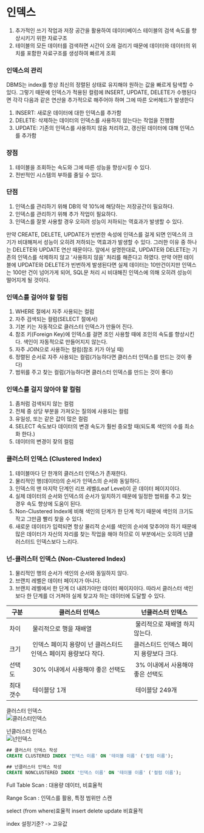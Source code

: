 # 인덱스
1. 추가적인 쓰기 작업과 저장 공간을 활용하여 데이터베이스 테이블의 검색 속도를 향상시키기 위한 자료구조
2. 테이블의 모든 데이터를 검색하면 시간이 오래 걸리기 때문에 데이터와 데이터의 위치를 포함한 자료구조를 생성하여 빠르게 조회

### 인덱스의 관리
DBMS는 index를 항상 최신의 정렬된 상태로 유지해야 원하는 값을 빠르게 탐색할 수 있다. 그렇기 때문에 인덱스가 적용된 컬럼에 INSERT, UPDATE, DELETE가 수행된다면 각각 다음과 같은 연산을 추가적으로 해주어야 하며 그에 따른 오버헤드가 발생한다
1. INSERT: 새로운 데이터에 대한 인덱스를 추가함
2. DELETE: 삭제하는 데이터의 인덱스를 사용하지 않는다는 작업을 진행함
3. UPDATE: 기존의 인덱스를 사용하지 않음 처리하고, 갱신된 데이터에 대해 인덱스를 추가함

### 장점
1. 테이블을 조회하는 속도와 그에 따른 성능을 향상시킬 수 있다.
2. 전반적인 시스템의 부하를 줄일 수 있다.

### 단점
1. 인덱스를 관리하기 위해 DB의 약 10%에 해당하는 저장공간이 필요하다.
2. 인덱스를 관리하기 위해 추가 작업이 필요하다.
3. 인덱스를 잘못 사용할 경우 오히려 성능이 저하되는 역효과가 발생할 수 있다.


만약 CREATE, DELETE, UPDATE가 빈번한 속성에 인덱스를 걸게 되면 인덱스의 크기가 비대해져서 성능이 오히려 저하되는 역효과가 발생할 수 있다. 그러한 이유 중 하나는 DELETE와 UPDATE 연산 때문이다. 앞에서 설명한대로, UPDATE와 DELETE는 기존의 인덱스를 삭제하지 않고 '사용하지 않음' 처리를 해준다고 하였다. 만약 어떤 테이블에 UPDATE와 DELETE가 빈번하게 발생된다면 실제 데이터는 10만건이지만 인덱스는 100만 건이 넘어가게 되어, SQL문 처리 시 비대해진 인덱스에 의해 오히려 성능이 떨어지게 될 것이다.

### 인덱스를 걸어야 할 컬럼
1. WHERE 절에서 자주 사용되는 컬럼
2. 자주 검색되는 컬럼(SELECT 절에서)
3. 기본 키는 자동적으로 클러스터 인덱스가 만들어 진다.
4. 참조 키(Foreign Key)에 인덱스를 걸면 조인 사용할 때에 조인의 속도를 향상시킨다. 색인이 자동적으로 만들어지지 않는다.
5. 자주 JOIN으로 사용하는 컬럼(참조 키가 아닐 때)
6. 정렬된 순서로 자주 사용되는 컬럼(가능하다면 클러스터 인덱스를 만드는 것이 좋다)
7. 범위를 주고 찾는 컬럼(가능하다면 클러스터 인덱스를 만드는 것이 좋다)

### 인덱스를 걸지 않아야 할 컬럼
1. 좀처럼 검색되지 않는 컬럼
2. 전체 중 상당 부분을 가져오는 질의에 사용되는 컬럼
3. 유일성, 또는 같은 값이 많은 컬럼
4. SELECT 속도보다 데이터의 변경 속도가 훨씬 중요할 때(되도록 색인의 수를 최소화 한다.)
5. 데이터의 변경이 잦의 컬럼

### 클러스터 인덱스 (Clustered Index)

1. 테이블마다 단 한개의 클러스터 인덱스가 존재한다.
2. 물리적인 행(데이터)의 순서가 인덱스의 순서와 동일하다.
3. 인덱스의 맨 마지막 단계인 리프 레벨(Leaf Level)이 곧 데이터 페이지이다.
4. 실제 데이터의 순서와 인덱스의 순서가 일치하기 때문에 일정한 범위를 주고 찾는 경우 속도 향상에 도움이 된다.
5. Non-Clustered Index에 비해 색인의 단계가 한 단계 적기 때문에 색인의 크기도 작고 그만큼 빨리 찾을 수 있다.
6. 새로운 데이터가 입력되면 항상 물리적 순서를 색인의 순서에 맞추어야 하기 때문에 많은 데이터가 자신의 자리를 찾는 작업을 해야 하므로 이 부분에서는 오히려 넌클러스터드 인덱스보다 느리다.


### 넌-클러스터 인덱스 (Non-Clustered Index)

1. 물리적인 행의 순서가 색인의 순서와 동일하지 않다.
2. 브랜치 레벨은 데이터 페이지가 아니다.
3. 브랜치 레벨에서 한 단계 더 내려가야만 데이터 페이지이다. 따라서 클러스터 색인보다 한 단계를 더 거쳐야 실제 찾고자 하는 데이터에 도달할 수 있다.


|구분|	 클러스터 인덱스| 넌클러스터 인덱스|
|----|-----------------------|------------------|
|차이|	 물리적으로 행을 재배열|	 물리적으로 재배열 하지 않는다.|
|크기|	 인덱스 페이지 용량이 넌 클러스터드 인덱스 페이지 용량보다 작다.| 클러스터드 인덱스 페이지 용량보다 크다.|
|선택도|	 30% 이내에서 사용해야 좋은 선택도|	 3% 이내에서 사용해야 좋은 선택도|
|최대 갯수|	 테이블당 1개|	 테이블당 249개|


클러스터 인덱스  
![클러스터인덱스](https://user-images.githubusercontent.com/67908647/117973678-a53a5900-b367-11eb-92d7-2468183b7976.png)

넌클러스터 인덱스  
![넌인덱스](https://user-images.githubusercontent.com/67908647/117973687-a7041c80-b367-11eb-9bdb-e2129d32568a.png)


~~~SQL
## 클러스터 인덱스 작성
CREATE CLUSTERED INDEX '인덱스 이름' ON '테이블 이름' ('컬럼 이름');

## 넌클러스터 인덱스 작성
CREATE NONCLUSTERED INDEX '인덱스 이름' ON '테이블 이름' ('컬럼 이름');
~~~

Full Table Scan : 대용량 데이터, 비효율적

Range Scan : 인덱스를 활용, 특정 범위만 스캔

select (from where)효율적
insert delete update 비효율적

index 설정기준? -> 고유값
